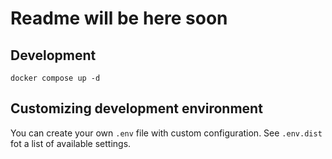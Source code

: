 # Readme will be here soon

## Development

```shell
docker compose up -d
```

## Customizing development environment

You can create your own `.env` file with custom configuration. See `.env.dist` fot a list of available settings.